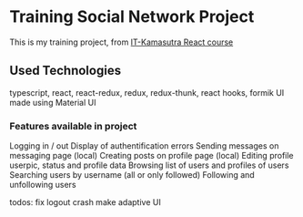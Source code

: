# Training Social Network Project

This is my training project, from [IT-Kamasutra React course](https://www.youtube.com/playlist?list=PLcvhF2Wqh7DNVy1OCUpG3i5lyxyBWhGZ8)
## Used Technologies
typescript, react, react-redux, redux, redux-thunk, react hooks, formik
UI made using Material UI

### Features available in project
Logging in / out
Display of authentification errors
Sending messages on messaging page (local)
Creating posts on profile page (local)
Editing profile userpic, status and profile data
Browsing list of users and profiles of users
Searching users by username (all or only followed)
Following and unfollowing users

todos: 
fix logout crash
make adaptive UI
